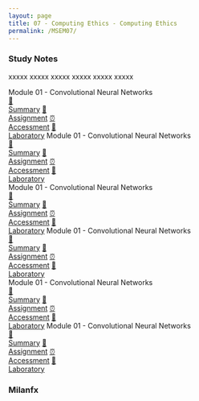 ```yaml
---
layout: page
title: 07 - Computing Ethics - Computing Ethics
permalink: /MSEM07/
---
```


<h3>Study Notes</h3>

xxxxx xxxxx xxxxx xxxxx xxxxx xxxxx

<div>
  <span class="btn spec1"><span class="btn spec2">Module 01 - Convolutional Neural Networks</span>
  <br>
  <a href="/05-MSEM-Courses/MSEM01/M1/" class="btn box1">📝<br>Summary</a>
  <a href="/05-MSEM-Courses/MSEM01/M1/" class="btn box2">📖<br>Assignment</a>
  <a href="/05-MSEM-Courses/MSEM01/M1/" class="btn box3">⏰<br>Accessment</a>
  <a href="/05-MSEM-Courses/MSEM01/M1/" class="btn box4">📂<br>Laboratory</a>
  </span>
  <span class="btn spec1"><span class="btn spec2">Module 01 - Convolutional Neural Networks</span>
  <br>
  <a href="/05-MSEM-Courses/MSEM01/M1/" class="btn box1">📝<br>Summary</a>
  <a href="/05-MSEM-Courses/MSEM01/M1/" class="btn box2">📖<br>Assignment</a>
  <a href="/05-MSEM-Courses/MSEM01/M1/" class="btn box3">⏰<br>Accessment</a>
  <a href="/05-MSEM-Courses/MSEM01/M1/" class="btn box4">📂<br>Laboratory</a>
  </span>
</div>

<div>
  <span class="btn spec1"><span class="btn spec2">Module 01 - Convolutional Neural Networks</span>
  <br>
  <a href="/05-MSEM-Courses/MSEM01/M1/" class="btn box1">📝<br>Summary</a>
  <a href="/05-MSEM-Courses/MSEM01/M1/" class="btn box2">📖<br>Assignment</a>
  <a href="/05-MSEM-Courses/MSEM01/M1/" class="btn box3">⏰<br>Accessment</a>
  <a href="/05-MSEM-Courses/MSEM01/M1/" class="btn box4">📂<br>Laboratory</a>
  </span>
  <span class="btn spec1"><span class="btn spec2">Module 01 - Convolutional Neural Networks</span>
  <br>
  <a href="/05-MSEM-Courses/MSEM01/M1/" class="btn box1">📝<br>Summary</a>
  <a href="/05-MSEM-Courses/MSEM01/M1/" class="btn box2">📖<br>Assignment</a>
  <a href="/05-MSEM-Courses/MSEM01/M1/" class="btn box3">⏰<br>Accessment</a>
  <a href="/05-MSEM-Courses/MSEM01/M1/" class="btn box4">📂<br>Laboratory</a>
  </span>
</div>

<div>
  <span class="btn spec1"><span class="btn spec2">Module 01 - Convolutional Neural Networks</span>
  <br>
  <a href="/05-MSEM-Courses/MSEM01/M1/" class="btn box1">📝<br>Summary</a>
  <a href="/05-MSEM-Courses/MSEM01/M1/" class="btn box2">📖<br>Assignment</a>
  <a href="/05-MSEM-Courses/MSEM01/M1/" class="btn box3">⏰<br>Accessment</a>
  <a href="/05-MSEM-Courses/MSEM01/M1/" class="btn box4">📂<br>Laboratory</a>
  </span>
  <span class="btn spec1"><span class="btn spec2">Module 01 - Convolutional Neural Networks</span>
  <br>
  <a href="/05-MSEM-Courses/MSEM01/M1/" class="btn box1">📝<br>Summary</a>
  <a href="/05-MSEM-Courses/MSEM01/M1/" class="btn box2">📖<br>Assignment</a>
  <a href="/05-MSEM-Courses/MSEM01/M1/" class="btn box3">⏰<br>Accessment</a>
  <a href="/05-MSEM-Courses/MSEM01/M1/" class="btn box4">📂<br>Laboratory</a>
  </span>
</div>

<h3>Milanfx</h3>
